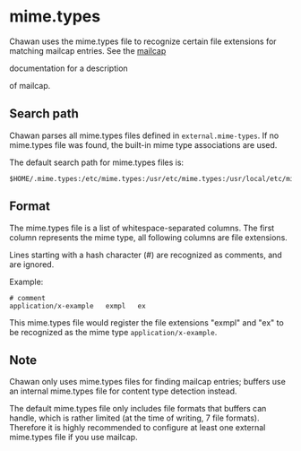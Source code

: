 <!-- MANON
% cha-config(5) | MIME type detection in Chawan
MANOFF -->

# mime.types

Chawan uses the mime.types file to recognize certain file extensions for
matching mailcap entries. See the <!-- MANOFF -->[mailcap](mailcap.md)<!-- MANON -->
<!-- MANON **cha-mailcap**(5) MANOFF --> documentation for a description
of mailcap.

## Search path

Chawan parses all mime.types files defined in `external.mime-types`. If no
mime.types file was found, the built-in mime type associations are used.

The default search path for mime.types files is:

```
$HOME/.mime.types:/etc/mime.types:/usr/etc/mime.types:/usr/local/etc/mime.types
```

## Format

The mime.types file is a list of whitespace-separated columns. The first
column represents the mime type, all following columns are file extensions.

Lines starting with a hash character (#) are recognized as comments, and
are ignored.

Example:

```
# comment
application/x-example	exmpl	ex
```

This mime.types file would register the file extensions "exmpl" and "ex"
to be recognized as the mime type `application/x-example`.

## Note

Chawan only uses mime.types files for finding mailcap entries; buffers use an
internal mime.types file for content type detection instead.

The default mime.types file only includes file formats that buffers can handle,
which is rather limited (at the time of writing, 7 file formats). Therefore it
is highly recommended to configure at least one external mime.types file if you
use mailcap.
<!-- MANON

## See also

**cha**(1)
MANOFF -->
